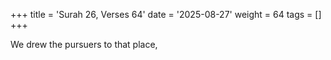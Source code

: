+++
title = 'Surah 26, Verses 64'
date = '2025-08-27'
weight = 64
tags = []
+++

We drew the pursuers to that place,